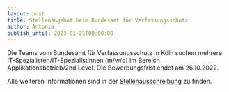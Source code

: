 ```yaml
---
layout: post
title: Stellenangebot beim Bundesamt für Verfassungsschutz
author: Antonia
publish_until: 2023-01-21T00:00:00
---
```


Die Teams vom Bundesamt für Verfassungsschutz in Köln suchen mehrere IT-Spezialisten/IT-Spezialistinnen (m/w/d) im Bereich Applikationsbetrieb/2nd Level.
Die Bewerbungsfrist endet am 26.10.2022.

Alle weiteren Informationen sind in der [Stellenausschreibung](/dokumente/ausschreibungen_jobboerse/2022-09-21-bfv.pdf) zu finden. 
